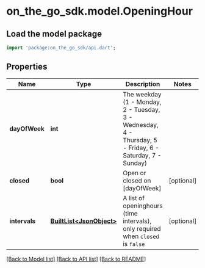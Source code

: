 # on_the_go_sdk.model.OpeningHour

## Load the model package
```dart
import 'package:on_the_go_sdk/api.dart';
```

## Properties
Name | Type | Description | Notes
------------ | ------------- | ------------- | -------------
**dayOfWeek** | **int** | The weekday (1 - Monday, 2 - Tuesday, 3 - Wednesday, 4 - Thursday, 5 - Friday, 6 - Saturday, 7 - Sunday) | 
**closed** | **bool** | Open or closed on [dayOfWeek] | [optional] 
**intervals** | [**BuiltList&lt;JsonObject&gt;**](JsonObject.md) | A list of openinghours (time intervals), only required when `closed` is `false` | [optional] 

[[Back to Model list]](../README.md#documentation-for-models) [[Back to API list]](../README.md#documentation-for-api-endpoints) [[Back to README]](../README.md)


